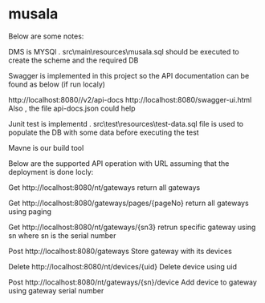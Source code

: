 # musala

Below are some notes:

DMS is MYSQl . src\main\resources\musala.sql should be executed to create the scheme and the required DB

Swagger is implemented in this project so the API documentation can be found as below (if run localy)

http://localhost:8080//v2/api-docs 
http://localhost:8080/swagger-ui.html
Also , the file api-docs.json could help

Junit test is implementd . src\test\resources\test-data.sql file is used to populate the DB with some data before executing the test

Mavne is our build tool

Below are the supported API operation with URL assuming that the deployment is done locly:

Get http://localhost:8080/nt/gateways return all gateways

Get http://localhost:8080/gateways/pages/{pageNo} return all gateways using paging

Get http://localhost:8080/nt/gateways/{sn3} retrun specific gateway using sn where sn is the serial number

Post http://localhost:8080/gateways Store gateway with its devices

Delete http://localhost:8080/nt/devices/{uid} Delete device using uid

Post http://localhost:8080/nt/gateways/{sn}/device Add device to gateway using gateway serial number
